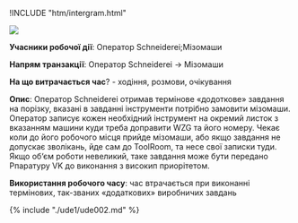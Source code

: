 !INCLUDE "htm/intergram.html"

![](https://chart.googleapis.com/chart?chs=180x180&amp;cht=qr&amp;chl=https://pp.vokov.tk/nbya-nomer-2.html)

**Учасники робочої дії**: Оператор Schneiderei;Мізомаши

**Напрям транзакції**: Оператор Schneiderei -> Мізомаши

**На що витрачається час**? - ходіння, розмови, очікування

**Опис**:
Оператор Schneiderei отримав термінове «додоткове» завдання на порізку, вказані в завданні інструменти потрібно замовити мізомаши. Оператор записує кожен необхідний інструмент на окремий листок з вказанням машини куди треба доправити WZG та його номеру. Чекає коли до його робочого місця прийде мізомаши, або якщо завдання не допускає зволікань, йде сам до ToolRoom, та несе свої записки туди.
Якщо об‘єм роботи невеликий, таке завдання може бути передано Рпаратуру VK до виконання з високип приорітетом.

**Використання робочого часу**: час втрачається при виконанні термінових, так-званих «додаткових» виробничих завдань

{% include "./ude1/ude002.md" %}